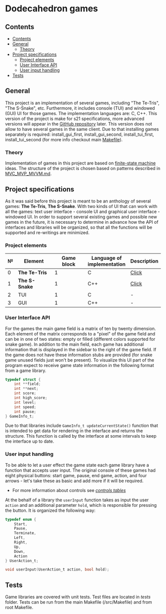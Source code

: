 # Dodecahedron games

## Contents
- [Contents](#contents)
- [General](#general)
  - [Theory](#theory)
- [Project specifications](#project-specifications)
  - [Project elements](#project-elements)
  - [User Interface API](#user-interface-api)
  - [User input handling](#user-input-handling)
- [Tests](#tests)

## General
This project is an implementation of several games, including "The Te-Tris", "The S-Snake", etc. Furthermore, it includes console (TUI) and windowed (GUI) UI for those games. The implementation languages are: C, C++. This version of the project is make for s21 specifications, more advanced versions will appear in the [GitHub repository](https://github.com/Georgiy-JO/game_dodecahedron) later. This version does not allow to have several games in the same client. Due to that installing games separately is required: install_gui_first, install_gui_second, install_tui_first, install_tui_second (for more info checkout main [Makefile](/src/Makefile)).

### Theory

Implementation of games in this project are based on [finite-state machine](/materials/Finite-state_machine.md) ideas. The structure of the project is chosen based on patterns described in [MVC_MVP_MVVM.md](/materials/MVC_MVP_MVVM.md).


## Project specifications 

As it was said before this project is meant to be an anthology of several games: **The Te-Tris**, **The S-Snake**. With two kinds of UI that can work with all the games: text user interface - console UI and graphical user interface - windowed UI. In order to support several existing games and possible new games in the future, it is necessary to determine in advance how the API of interfaces and libraries will be organized, so that all the functions will be supported and re-writings are minimized.

### Project elements

| №   | Element    |Game block| Language of <br> implementation | Description |
| --- | ---------- |---| ------------------------------- | ----------- |
| 0   | **The Te-Tris** |1| C                               | [Click](/src/brick_game/tetris/README.md)   |
| 1   | **The S-Snake**  |1| C++                             | [Click](/src/brick_game/snake/README.md)   |
| 2   | TUI |1| C                               | -   |
| 3   | GUI        |1| C++                             |-   |


### User Interface API

For the games the main game field is a matrix of ten by twenty dimension. Each element of the matrix corresponds to a "pixel" of the game field and can be in one of two states: empty or filled (different colors supported for snake game). In addition to the main field, each game has additional information that is displayed in the sidebar to the right of the game field. If the game does not have these information stubs are provided (for snake game unused fields just won't be present).
To visualize this UI part of the program expect to receive game state information in the following format from a game library.
``` C
typedef struct {
    int **field;
    int **next;
    int score;
    int high_score;
    int level;
    int speed;
    int pause;
} GameInfo_t;
```

Due to that libraries include `GameInfo_t updateCurrentState()` function that is intended to get data for rendering in the interface and returns the structure. This function is called by the interface at some intervals to keep the interface up to date.


### User input handling

To be able to let a user effect the game state each game library have a function that accepts user input. 
The original console of these games had eight physical buttons: start game, pause, end game, action, and four arrows - let's take these as basic and add more if it will be required. 
- For more information about controls see [*controls tables*](/materials/Controls_tables.md)

At the behalf of a library the `userInput` function takes as input the user `action` and an additional parameter `hold`, which is responsible for pressing the button. It is organized the following way:
```C
typedef enum {
    Start,
    Pause,
    Terminate,
    Left,
    Right,
    Up,
    Down,
    Action
} UserAction_t;

void userInput(UserAction_t action, bool hold);
```

## Tests

Game libraries are covered with unit tests. Test files are located in *tests* folder. Tests can be run from the main Makefile (/src/Makefile) and from root Makefile.